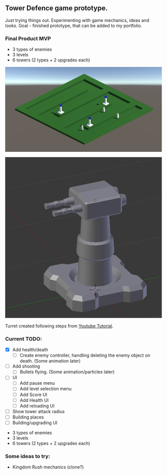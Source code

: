 ## Tower Defence game prototype.
 Just trying things out. Experimenting with game mechanics, ideas and looks.
 Goal - finished prototype, that can be added to my portfolio.

### Final Product MVP
- 3 types of enemies
- 3 levels
- 6 towers (2 types + 2 upgrades each)

![Alt text](/Screenshots/Screenshot.jpg?raw=true "Screenshot")

![Alt text](/Screenshots/Turret.jpg?raw=true "Turret")

Turret created following steps from [Youtube Tutorial](https://www.youtube.com/watch?v=OhhYOTa-W_s).

### Current TODO:
- [x] Add health/death
	- [ ] Create enemy controller, handling deleting the enemy object on death. (Some animation later)
- [ ] Add shooting
	- [ ] Bullets flying. (Some animation/particles later)
- [ ] UI
	- [ ] Add pause menu
	- [ ] Add level selection menu
	- [ ] Add Score UI
	- [ ] Add Health UI
	- [ ] Add reloading UI
- [ ] Show tower attack radius
- [ ] Building places
- [ ] Building/upgrading UI

- 3 types of enemies
- 3 levels
- 6 towers (2 types + 2 upgrades each)

### Some ideas to try:
- Kingdom Rush mechanics (clone?)
